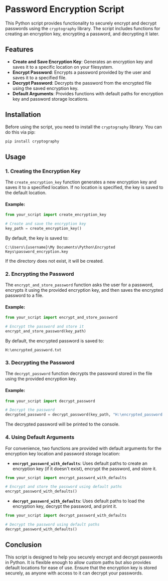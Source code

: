 
# Password Encryption Script

This Python script provides functionality to securely encrypt and decrypt passwords using the `cryptography` library. The script includes functions for creating an encryption key, encrypting a password, and decrypting it later. 

## Features

- **Create and Save Encryption Key**: Generates an encryption key and saves it to a specific location on your filesystem.
- **Encrypt Password**: Encrypts a password provided by the user and saves it to a specified file.
- **Decrypt Password**: Decrypts the password from the encrypted file using the saved encryption key.
- **Default Arguments**: Provides functions with default paths for encryption key and password storage locations.

## Installation

Before using the script, you need to install the `cryptography` library. You can do this via pip:

```bash
pip install cryptography
```

## Usage

### 1. Creating the Encryption Key

The `create_encryption_key` function generates a new encryption key and saves it to a specified location. If no location is specified, the key is saved to the default location.

#### Example:

```python
from your_script import create_encryption_key

# Create and save the encryption key
key_path = create_encryption_key()
```

By default, the key is saved to:

```
C:\Users\{username}\My Documents\Python\Encrypted Keys\password_encryption.key
```

If the directory does not exist, it will be created.

### 2. Encrypting the Password

The `encrypt_and_store_password` function asks the user for a password, encrypts it using the provided encryption key, and then saves the encrypted password to a file.

#### Example:

```python
from your_script import encrypt_and_store_password

# Encrypt the password and store it
encrypt_and_store_password(key_path)
```

By default, the encrypted password is saved to:

```
H:\encrypted_password.txt
```

### 3. Decrypting the Password

The `decrypt_password` function decrypts the password stored in the file using the provided encryption key.

#### Example:

```python
from your_script import decrypt_password

# Decrypt the password
decrypted_password = decrypt_password(key_path, "H:\encrypted_password.txt")
```

The decrypted password will be printed to the console.

### 4. Using Default Arguments

For convenience, two functions are provided with default arguments for the encryption key location and password storage location:

- **`encrypt_password_with_defaults`**: Uses default paths to create an encryption key (if it doesn't exist), encrypt the password, and store it.

```python
from your_script import encrypt_password_with_defaults

# Encrypt and store the password using default paths
encrypt_password_with_defaults()
```

- **`decrypt_password_with_defaults`**: Uses default paths to load the encryption key, decrypt the password, and print it.

```python
from your_script import decrypt_password_with_defaults

# Decrypt the password using default paths
decrypt_password_with_defaults()
```

## Conclusion

This script is designed to help you securely encrypt and decrypt passwords in Python. It is flexible enough to allow custom paths but also provides default locations for ease of use. Ensure that the encryption key is stored securely, as anyone with access to it can decrypt your passwords.
